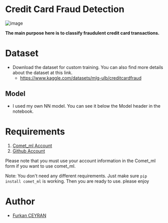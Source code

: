 # Credit Card Fraud Detection
![image](https://user-images.githubusercontent.com/75915883/198895837-f9332599-920c-476c-afca-4afbb7b0335b.png)

**The main purpose here is to classify fraudulent credit card transactions.**

# Dataset

* Download the dataset for custom training. You can also find more details about the dataset at this link.
  * https://www.kaggle.com/datasets/mlg-ulb/creditcardfraud

## Model
* I used my own NN model. You can see it below the Model header in the notebook.

# Requirements

1. [Comet_ml Account](https://www.comet.com/)
2. [Github Account](https://github.com/)

Please note that you must use your account information in the Comet_ml form if you want to use comet_ml. 

Note: You don't need any different requirements. Just make sure ```pip install comet_ml``` is working. Then you are ready to use. please enjoy

# Author
* [Furkan CEYRAN](https://github.com/Cygnie)

